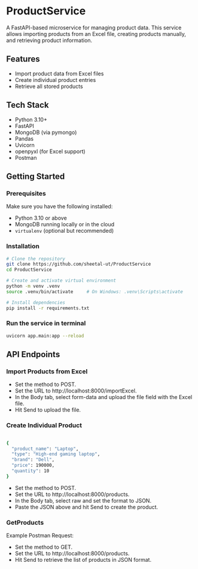 # ProductService

A FastAPI-based microservice for managing product data. This service allows importing products from an Excel file, creating products manually, and retrieving product information.

## Features

- Import product data from Excel files
- Create individual product entries
- Retrieve all stored products

## Tech Stack

- Python 3.10+
- FastAPI
- MongoDB (via pymongo)
- Pandas
- Uvicorn
- openpyxl (for Excel support)
- Postman

## Getting Started

### Prerequisites

Make sure you have the following installed:

- Python 3.10 or above
- MongoDB running locally or in the cloud
- `virtualenv` (optional but recommended)

### Installation

```bash
# Clone the repository
git clone https://github.com/sheetal-ut/ProductService
cd ProductService

# Create and activate virtual environment
python -m venv .venv
source .venv/bin/activate     # On Windows: .venv\Scripts\activate

# Install dependencies
pip install -r requirements.txt

```
### Run the service in terminal
```bash
uvicorn app.main:app --reload
```
## API Endpoints

### Import Products from Excel
- Set the method to POST. 
- Set the URL to http://localhost:8000/importExcel. 
- In the Body tab, select form-data and upload the file field with the Excel file. 
- Hit Send to upload the file.

### Create Individual Product
```bash

{
  "product_name": "Laptop",
  "type": "High-end gaming laptop",
  "brand": "Dell",
  "price": 190000,
  "quantity": 10
}

```
- Set the method to POST. 
- Set the URL to http://localhost:8000/products. 
- In the Body tab, select raw and set the format to JSON. 
- Paste the JSON above and hit Send to create the product.

### GetProducts
Example Postman Request:
- Set the method to GET.
- Set the URL to http://localhost:8000/products.
- Hit Send to retrieve the list of products in JSON format.



